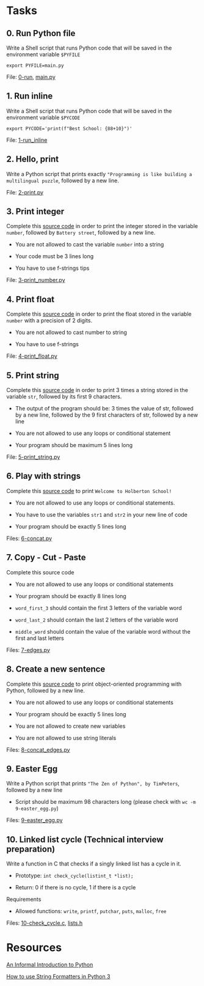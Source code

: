 # Tasks

## 0. Run Python file

Write a Shell script that runs Python code that will be saved in the environment variable `$PYFILE`

`export PYFILE=main.py`

File: [0-run](./0-run), [main.py](./main.py)

## 1. Run inline

Write a Shell script that runs Python code that will be saved in the environment variable `$PYCODE`

`export PYCODE='print(f"Best School: {88+10}")'`

File: [1-run_inline](./1-run_inline)

## 2. Hello, print

Write a Python script that prints exactly `"Programming is like building a multilingual puzzle`, followed by a new line.

File: [2-print.py](./2-print.py)

## 3. Print integer

Complete this [source code](https://github.com/holbertonschool/0x00.py/blob/master/3-print_number.py) in order to print the integer stored in the variable `number`, followed by `Battery street`, followed by a new line.

* You are not allowed to cast the variable `number` into a string

* Your code must be 3 lines long

* You have to use f-strings tips


File: [3-print_number.py](./3-print_number.py)

## 4. Print float

Complete this [source code](https://github.com/holbertonschool/0x00.py/blob/master/4-print_float.py) in order to print the float stored in the variable `number` with a precision of 2 digits.

* You are not allowed to cast number to string

* You have to use f-strings

File: [4-print_float.py](./4-print_float.py)

## 5. Print string

Complete this [source code](https://github.com/holbertonschool/0x00.py/blob/master/5-print_string.py) in order to print 3 times a string stored in the variable `str`, followed by its first 9 characters.

* The output of the program should be: 3 times the value of str, followed by a new line, followed by the 9 first characters of str, followed by a new line

* You are not allowed to use any loops or conditional statement

* Your program should be maximum 5 lines long

File: [5-print_string.py](./5-print_string.py)

## 6. Play with strings

Complete this [source code](https://github.com/holbertonschool/0x00.py/blob/master/6-concat.py) to print `Welcome to Holberton School!`

* You are not allowed to use any loops or conditional statements.

* You have to use the variables `str1` and `str2` in your new line of code

* Your program should be exactly 5 lines long

Files: [6-concat.py](./6-concat.py)

## 7. Copy - Cut - Paste

Complete this source code

* You are not allowed to use any loops or conditional statements

* Your program should be exactly 8 lines long

* `word_first_3` should contain the first 3 letters of the variable word

* `word_last_2` should contain the last 2 letters of the variable word

* `middle_word` should contain the value of the variable word without the first and last letters

Files: [7-edges.py](./7-edges.py)

## 8. Create a new sentence

Complete this [source code](https://github.com/holbertonschool/0x00.py/blob/master/8-concat_edges.py) to print object-oriented programming with Python, followed by a new line.

* You are not allowed to use any loops or conditional statements

* Your program should be exactly 5 lines long

* You are not allowed to create new variables

* You are not allowed to use string literals

Files: [8-concat_edges.py](./8-concat_edges.py)

## 9. Easter Egg

Write a Python script that prints `"The Zen of Python", by TimPeters`, followed by a new line

* Script should  be maximum 98 characters long (please check with `wc -m 9-easter_egg.py`)

Files: [9-easter_egg.py](./9-easter_egg.py)

## 10. Linked list cycle (Technical interview preparation)

Write a function in C that checks if a singly linked list has a cycle in it.

* Prototype: `int check_cycle(listint_t *list);`

* Return: 0 if there is no cycle, 1 if there is a cycle

Requirements

* Allowed functions: `write`, `printf`, `putchar`, `puts`, `malloc`, `free`

Files: [10-check_cycle.c](./10-check_cycle.c), [lists.h](./lists.h)

# Resources

[An Informal Introduction to Python](https://docs.python.org/3/tutorial/introduction.html)

[How to use String Formatters in Python 3](https://realpython.com/python-f-strings/)


